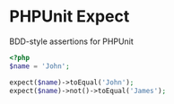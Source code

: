 # PHPUnit Expect
BDD-style assertions for PHPUnit

``` php
<?php
$name = 'John';

expect($name)->toEqual('John');
expect($name)->not()->toEqual('James');
```
